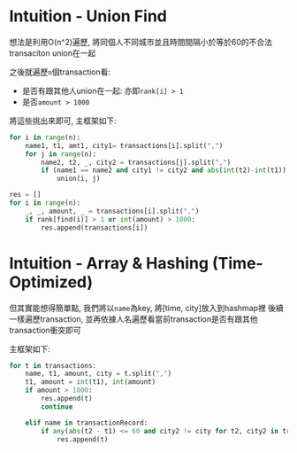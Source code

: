 # Intuition - Union Find

想法是利用O(n^2)遍歷, 將同個人不同城市並且時間間隔小於等於60的不合法transaciton union在一起

之後就遍歷`n`個transaction看:
- 是否有跟其他人union在一起: 亦即`rank[i] > 1`
- 是否`amount > 1000`

將這些挑出來即可, 主框架如下:

```py
for i in range(n):
    name1, t1, amt1, city1= transactions[i].split(",")
    for j in range(n):
        name2, t2, _, city2 = transactions[j].split(",")
        if (name1 == name2 and city1 != city2 and abs(int(t2)-int(t1)) <= 60):
            union(i, j)

res = []
for i in range(n):
    _, _, amount, _ = transactions[i].split(",")
    if rank[find(i)] > 1 or int(amount) > 1000:
        res.append(transactions[i])
```

# Intuition - Array & Hashing (Time-Optimized)

但其實能想得簡單點, 我們將以`name`為key, 將[time, city]放入到hashmap裡
後續一樣遍歷transaction, 並再依據人名遍歷看當前transaction是否有跟其他transaction衝突即可

主框架如下:

```py
for t in transactions:
    name, t1, amount, city = t.split(",")
    t1, amount = int(t1), int(amount)
    if amount > 1000:
        res.append(t)
        continue

    elif name in transactionRecord:
        if any(abs(t2 - t1) <= 60 and city2 != city for t2, city2 in transactionRecord[name]):
            res.append(t)
```